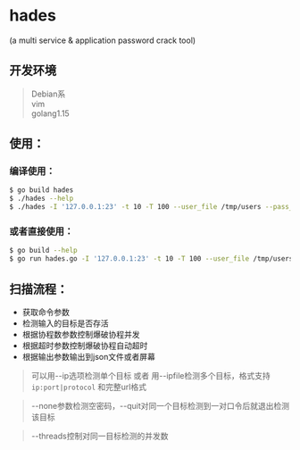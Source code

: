 # hades
(a multi service & application password crack tool)

## 开发环境
> Debian系  
> vim  
> golang1.15  

## 使用：

### 编译使用：
```bash
$ go build hades
$ ./hades --help
$ ./hades -I '127.0.0.1:23' -t 10 -T 100 --user_file /tmp/users --pass_file /tmp/pass scan
```

### 或者直接使用：
```bash
$ go build --help
$ go run hades.go -I '127.0.0.1:23' -t 10 -T 100 --user_file /tmp/users --pass_file /tmp/pass scan
```


## 扫描流程：

* 获取命令参数
* 检测输入的目标是否存活
* 根据协程数参数控制爆破协程并发
* 根据超时参数控制爆破协程自动超时
* 根据输出参数输出到json文件或者屏幕


> 可以用--ip选项检测单个目标 或者 用--ipfile检测多个目标，格式支持`ip:port|protocol` 和完整url格式

> --none参数检测空密码，--quit对同一个目标检测到一对口令后就退出检测该目标

> --threads控制对同一目标检测的并发数
